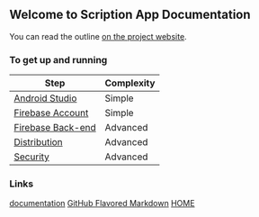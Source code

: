## Welcome to Scription App Documentation

You can read the outline [on the project website](https://www.hayvn.org/scription-app-setup).


### To get up and running


Step | Complexity
------------ | -------------
[Android Studio](https://github.com/scriptionapp/scriptionpage1/edit/gh-pages/android-studio.md)  | Simple
[Firebase Account](https://github.com/scriptionapp/scriptionpage1/edit/gh-pages/firebase-account.md) | Simple
[Firebase Back-end](https://github.com/scriptionapp/scriptionpage1/edit/gh-pages/firebase-backend.md) | Advanced
[Distribution](https://github.com/scriptionapp/scriptionpage1/edit/gh-pages/distribution.md) | Advanced
[Security](https://github.com/scriptionapp/scriptionpage1/edit/gh-pages/secure-scription.md) | Advanced



### Links
[documentation](https://docs.github.com/categories/github-pages-basics/)
[GitHub Flavored Markdown](https://guides.github.com/features/mastering-markdown/)
[HOME](https://github.com/scriptionapp/scriptionpage1/edit/gh-pages/index.md) 
